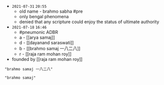 - `2021-07-31`  `20:55`
	- old name - brahmo sabha #pre 
	- only bengal phenomena
	- denied that any scripture could enjoy the status of ultimate authority
- `2021-07-18`  `16:46`
	- #pneumonic  ADBR
	- a - [[arya samaj]]
	- d - [[dayanand saraswati]]
	- b - [[brahmo samaj 一八二八]]
	- r - [[raja ram mohan roy]]
- founded by [[raja ram mohan roy]]

```query
"brahmo samaj 一八二八"
```

```query
"brahmo samaj"
```